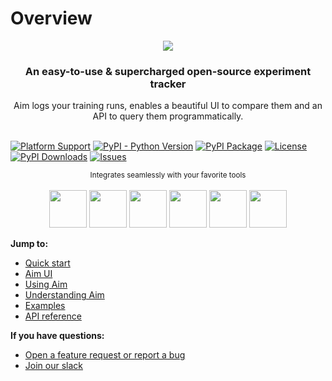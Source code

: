 # Overview

<div align="center">
  <img src="https://user-images.githubusercontent.com/13848158/154338760-edfe1885-06f3-4e02-87fe-4b13a403516b.png">
  <h3>An easy-to-use & supercharged open-source experiment tracker</h3>
  Aim logs your training runs, enables a beautiful UI to compare them and an API to query them programmatically.
</div>

<br/>

[![Platform Support](https://img.shields.io/badge/platform-Linux%20%7C%20macOS-blue)]()
[![PyPI - Python Version](https://img.shields.io/pypi/pyversions/aim)](https://pypi.org/project/aim/)
[![PyPI Package](https://img.shields.io/pypi/v/aim?color=yellow)](https://pypi.org/project/aim/)
[![License](https://img.shields.io/badge/License-Apache%202.0-orange.svg)](https://opensource.org/licenses/Apache-2.0)
[![PyPI Downloads](https://img.shields.io/pypi/dw/aim?color=green)](https://pypi.org/project/aim/)
[![Issues](https://img.shields.io/github/issues/aimhubio/aim)](http://github.com/aimhubio/aim/issues)

<div align="center">
  <sub>Integrates seamlessly with your favorite tools</sub><br/><br/>
  <img src="https://user-images.githubusercontent.com/13848158/96861310-f7239c00-1474-11eb-82a4-4fa6eb2c6bb1.jpg" width="60" />
  <img src="https://user-images.githubusercontent.com/13848158/96859323-6ba90b80-1472-11eb-9a6e-c60a90f11396.jpg" width="60" />
  <img src="https://user-images.githubusercontent.com/13848158/96861315-f854c900-1474-11eb-8e9d-c7a07cda8445.jpg" width="60" />
  <img src="https://user-images.githubusercontent.com/13848158/97086626-8b3c6180-1635-11eb-9e90-f215b898e298.png" width="60" />
  <img src="https://user-images.githubusercontent.com/13848158/112145238-8cc58200-8bf3-11eb-8d22-bbdb8809f2aa.png" width="60" />
  <img src="https://user-images.githubusercontent.com/13848158/118172152-17c93880-b43d-11eb-9169-785e4b52d89c.png" width="60" />
</div>

**Jump to:**
- [Quick start](quick_start/setup.html)
- [Aim UI](ui/overview.html)
- [Using Aim](using/manage_runs.html)
- [Understanding Aim](understanding/overview.html)
- [Examples](examples/images_explorer_gan.html)
- [API reference](refs/cli.html)

**If you have questions:**
- [Open a feature request or report a bug](https://github.com/aimhubio/aim/issues)
- [Join our slack](https://slack.aimstack.io/)